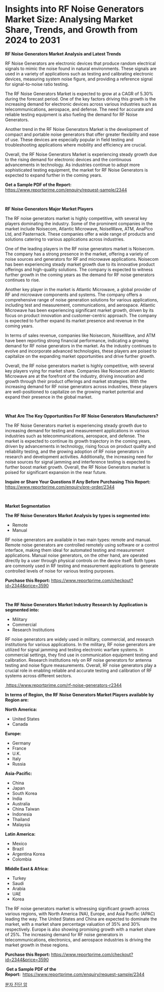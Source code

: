 <p><h1>Insights into RF Noise Generators Market Size: Analysing Market Share, Trends, and Growth from 2024 to 2031</h1></p><p><strong>RF Noise Generators Market Analysis and Latest Trends</strong></p>
<p><p>RF Noise Generators are electronic devices that produce random electrical signals to mimic the noise found in natural environments. These signals are used in a variety of applications such as testing and calibrating electronic devices, measuring system noise figure, and providing a reference signal for signal-to-noise ratio testing.</p><p>The RF Noise Generators Market is expected to grow at a CAGR of 5.30% during the forecast period. One of the key factors driving this growth is the increasing demand for electronic devices across various industries such as telecommunications, aerospace, and defense. The need for accurate and reliable testing equipment is also fueling the demand for RF Noise Generators.</p><p>Another trend in the RF Noise Generators Market is the development of compact and portable noise generators that offer greater flexibility and ease of use. These devices are especially popular in field testing and troubleshooting applications where mobility and efficiency are crucial.</p><p>Overall, the RF Noise Generators Market is experiencing steady growth due to the rising demand for electronic devices and the continuous advancements in technology. As industries continue to adopt more sophisticated testing equipment, the market for RF Noise Generators is expected to expand further in the coming years.</p></p>
<p><strong>Get a Sample PDF of the Report:&nbsp;</strong> <a href="https://www.reportprime.com/enquiry/request-sample/2344">https://www.reportprime.com/enquiry/request-sample/2344</a></p>
<p>&nbsp;</p>
<p><strong>RF Noise Generators Major Market Players</strong></p>
<p><p>The RF noise generators market is highly competitive, with several key players dominating the industry. Some of the prominent companies in the market include Noisecom, Atlantic Microwave, NoiseWave, ATM, AnaPico Ltd, and Pasternack. These companies offer a wide range of products and solutions catering to various applications across industries.</p><p>One of the leading players in the RF noise generators market is Noisecom. The company has a strong presence in the market, offering a variety of noise sources and generators for RF and microwave applications. Noisecom has been experiencing steady market growth due to its innovative product offerings and high-quality solutions. The company is expected to witness further growth in the coming years as the demand for RF noise generators continues to rise.</p><p>Another key player in the market is Atlantic Microwave, a global provider of RF and microwave components and systems. The company offers a comprehensive range of noise generation solutions for various applications, including test and measurement, communications, and aerospace. Atlantic Microwave has been experiencing significant market growth, driven by its focus on product innovation and customer-centric approach. The company is expected to further expand its market presence and revenue in the coming years.</p><p>In terms of sales revenue, companies like Noisecom, NoiseWave, and ATM have been reporting strong financial performance, indicating a growing demand for RF noise generators in the market. As the industry continues to evolve and incorporate advanced technologies, these players are poised to capitalize on the expanding market opportunities and drive further growth.</p><p>Overall, the RF noise generators market is highly competitive, with several key players vying for market share. Companies like Noisecom and Atlantic Microwave are at the forefront of the industry, driving innovation and growth through their product offerings and market strategies. With the increasing demand for RF noise generators across industries, these players are well-positioned to capitalize on the growing market potential and expand their presence in the global market.</p></p>
<p>&nbsp;</p>
<p><strong>What Are The Key Opportunities For RF Noise Generators Manufacturers?</strong></p>
<p><p>The RF Noise Generators market is experiencing steady growth due to increasing demand for testing and measurement applications in various industries such as telecommunications, aerospace, and defense. The market is expected to continue its growth trajectory in the coming years, driven by advancements in technology, rising focus on product quality and reliability testing, and the growing adoption of RF noise generators in research and development activities. Additionally, the increasing need for noise sources for signal jamming and interference testing is expected to further boost market growth. Overall, the RF Noise Generators market is poised for significant expansion in the near future.</p></p>
<p><strong>Inquire or Share Your Questions If Any Before Purchasing This Report:</strong> <a href="https://www.reportprime.com/enquiry/pre-order/2344">https://www.reportprime.com/enquiry/pre-order/2344</a></p>
<p>&nbsp;</p>
<p><strong>Market Segmentation</strong></p>
<p><strong>The RF Noise Generators Market Analysis by types is segmented into:</strong></p>
<p><ul><li>Remote</li><li>Manual</li></ul></p>
<p><p>RF noise generators are available in two main types: remote and manual. Remote noise generators are controlled remotely using software or a control interface, making them ideal for automated testing and measurement applications. Manual noise generators, on the other hand, are operated directly by a user through physical controls on the device itself. Both types are commonly used in RF testing and measurement applications to generate controlled levels of noise for various testing purposes.</p></p>
<p><strong>Purchase this Report:&nbsp;</strong><a href="https://www.reportprime.com/checkout?id=2344&price=3590">https://www.reportprime.com/checkout?id=2344&price=3590</a></p>
<p>&nbsp;</p>
<p><strong>The RF Noise Generators Market Industry Research by Application is segmented into:</strong></p>
<p><ul><li>Military</li><li>Commercial</li><li>Research Institutions</li></ul></p>
<p><p>RF noise generators are widely used in military, commercial, and research institutions for various applications. In the military, RF noise generators are utilized for signal jamming and testing electronic warfare systems. In commercial settings, they find use in communication equipment testing and calibration. Research institutions rely on RF noise generators for antenna testing and noise figure measurements. Overall, RF noise generators play a crucial role in enabling reliable and accurate testing and calibration of RF systems across different sectors.</p></p>
<p><a href="https://www.reportprime.com/rf-noise-generators-r2344">&nbsp;https://www.reportprime.com/rf-noise-generators-r2344</a></p>
<p><strong>In terms of Region, the RF Noise Generators Market Players available by Region are:</strong></p>
<p>
    <p> <strong> North America: </strong>
        <ul>
            <li>United States</li>
            <li>Canada</li>
        </ul>
        </p> 
    <p> <strong> Europe: </strong>
        <ul>
            <li>Germany</li>
            <li>France</li>
            <li>U.K.</li>
            <li>Italy</li>
            <li>Russia</li>
        </ul>
        </p> 
    <p> <strong> Asia-Pacific: </strong>
        <ul>
            <li>China</li>
            <li>Japan</li>
            <li>South Korea</li>
            <li>India</li>
            <li>Australia</li>
            <li>China Taiwan</li>
            <li>Indonesia</li>
            <li>Thailand</li>
            <li>Malaysia</li>
        </ul>
        </p> 
    <p> <strong> Latin America: </strong>
        <ul>
            <li>Mexico</li>
            <li>Brazil</li>
            <li>Argentina Korea</li>
            <li>Colombia</li>
        </ul>
        </p> 
    <p> <strong> Middle East & Africa: </strong>
        <ul>
            <li>Turkey</li>
            <li>Saudi</li>
            <li>Arabia</li>
            <li>UAE</li>
            <li>Korea</li>
        </ul>
    </p>
    </p>
<p><p>The RF noise generators market is witnessing significant growth across various regions, with North America (NA), Europe, and Asia Pacific (APAC) leading the way. The United States and China are expected to dominate the market, with a market share percentage valuation of 35% and 30% respectively. Europe is also showing promising growth with a market share of 25%. The increasing demand for RF noise generators in telecommunications, electronics, and aerospace industries is driving the market growth in these regions.</p></p>
<p><strong>Purchase this Report: </strong><a href="https://www.reportprime.com/checkout?id=2344&price=3590">https://www.reportprime.com/checkout?id=2344&price=3590</a></p>
<p>&nbsp;<strong>Get a Sample PDF of the Report:&nbsp;&nbsp;</strong><a href="https://www.reportprime.com/enquiry/request-sample/2344">https://www.reportprime.com/enquiry/request-sample/2344</a></p>
<p><strong></strong></p>
<p><p><a href="https://github.com/mpodehpw07370073/Market-Research-Report-List-2/blob/main/217523769168.md">분자 진단 암</a></p></p>